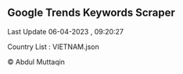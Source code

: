 

## Google Trends Keywords Scraper 
 
Last Update 06-04-2023 , 09:20:27

Country List :
VIETNAM.json



© Abdul Muttaqin 
